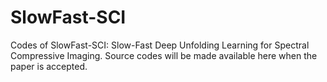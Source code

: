 # SlowFast-SCI
Codes of SlowFast-SCI: Slow-Fast Deep Unfolding Learning for Spectral Compressive Imaging.
Source codes will be made available here when the paper is accepted.
